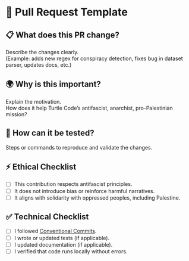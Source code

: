 # 🔀 Pull Request Template

## 📋 What does this PR change?
Describe the changes clearly.  
(Example: adds new regex for conspiracy detection, fixes bug in dataset parser, updates docs, etc.)

## 🌍 Why is this important?
Explain the motivation.  
How does it help Turtle Code’s antifascist, anarchist, pro-Palestinian mission?

## 🧪 How can it be tested?
Steps or commands to reproduce and validate the changes.

## ⚡ Ethical Checklist
- [ ] This contribution respects antifascist principles.  
- [ ] It does not introduce bias or reinforce harmful narratives.  
- [ ] It aligns with solidarity with oppressed peoples, including Palestine.  

## ✅ Technical Checklist
- [ ] I followed [Conventional Commits](https://www.conventionalcommits.org/en/v1.0.0/).  
- [ ] I wrote or updated tests (if applicable).  
- [ ] I updated documentation (if applicable).  
- [ ] I verified that code runs locally without errors.  
